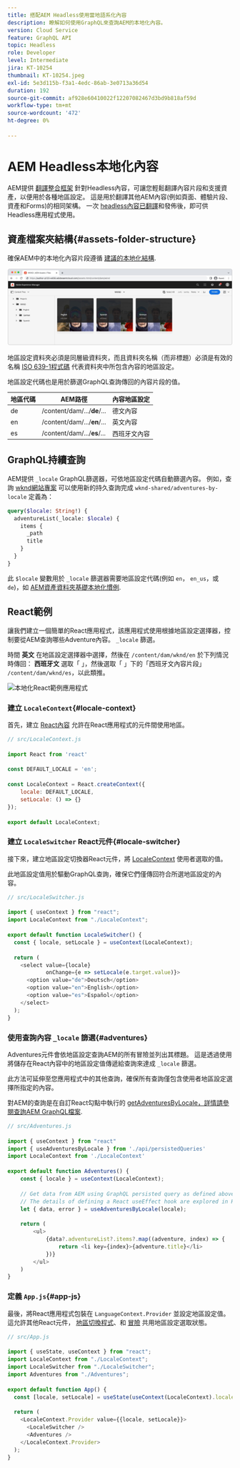 ```yaml
---
title: 搭配AEM Headless使用當地語系化內容
description: 瞭解如何使用GraphQL來查詢AEM的本地化內容。
version: Cloud Service
feature: GraphQL API
topic: Headless
role: Developer
level: Intermediate
jira: KT-10254
thumbnail: KT-10254.jpeg
exl-id: 5e3d115b-f3a1-4edc-86ab-3e0713a36d54
duration: 192
source-git-commit: af928e60410022f12207082467d3bd9b818af59d
workflow-type: tm+mt
source-wordcount: '472'
ht-degree: 0%

---
```


# AEM Headless本地化內容

AEM提供 [翻譯整合框架](https://experienceleague.adobe.com/docs/experience-manager-cloud-service/content/sites/administering/reusing-content/translation/integration-framework.html) 針對Headless內容，可讓您輕鬆翻譯內容片段和支援資產，以便用於各種地區設定。 這是用於翻譯其他AEM內容(例如頁面、體驗片段、資產和Forms)的相同架構。 一次 [headless內容已翻譯](https://experienceleague.adobe.com/docs/experience-manager-cloud-service/content/headless/journeys/translation/overview.html)和發佈後，即可供Headless應用程式使用。

## 資產檔案夾結構{#assets-folder-structure}

確保AEM中的本地化內容片段遵循 [建議的本地化結構](https://experienceleague.adobe.com/docs/experience-manager-cloud-service/content/headless/journeys/translation/getting-started.html#recommended-structure).

![本地化的AEM資產資料夾](./assets/localized-content/asset-folders.jpg)

地區設定資料夾必須是同層級資料夾，而且資料夾名稱（而非標題）必須是有效的名稱 [ISO 639-1程式碼](https://en.wikipedia.org/wiki/List_of_ISO_639-1_codes) 代表資料夾中所包含內容的地區設定。

地區設定代碼也是用於篩選GraphQL查詢傳回的內容片段的值。

| 地區代碼 | AEM路徑 | 內容地區設定 |
|--------------------------------|----------|----------|
| de | /content/dam/.../**de**/... | 德文內容 |
| en | /content/dam/.../**en**/... | 英文內容 |
| es | /content/dam/.../**es**/... | 西班牙文內容 |

## GraphQL持續查詢

AEM提供 `_locale` GraphQL篩選器，可依地區設定代碼自動篩選內容。 例如，查詢 [wknd網站專案](https://github.com/adobe/aem-guides-wknd) 可以使用新的持久查詢完成 `wknd-shared/adventures-by-locale` 定義為：

```graphql
query($locale: String!) {
  adventureList(_locale: $locale) {
    items {      
      _path
      title
    }
  }
}
```

此 `$locale` 變數用於 `_locale` 篩選器需要地區設定代碼(例如 `en`， `en_us`，或 `de`)，如 [AEM資產資料夾基礎本地化慣例](#assets-folder-structure).

## React範例

讓我們建立一個簡單的React應用程式，該應用程式使用根據地區設定選擇器，控制要從AEM查詢哪些Adventure內容。 `_locale` 篩選。

時間 __英文__ 在地區設定選擇器中選擇，然後在 `/content/dam/wknd/en` 於下列情況時傳回： __西班牙文__ 選取「 」，然後選取「 」下的「西班牙文內容片段」 `/content/dam/wknd/es`，以此類推。

![本地化React範例應用程式](./assets/localized-content/react-example.png)

### 建立 `LocaleContext`{#locale-context}

首先，建立 [React內容](https://reactjs.org/docs/context.html) 允許在React應用程式的元件間使用地區。

```javascript
// src/LocaleContext.js

import React from 'react'

const DEFAULT_LOCALE = 'en';

const LocaleContext = React.createContext({
    locale: DEFAULT_LOCALE, 
    setLocale: () => {}
});

export default LocaleContext;
```

### 建立 `LocaleSwitcher` React元件{#locale-switcher}

接下來，建立地區設定切換器React元件，將 [LocaleContext](#locale-context) 使用者選取的值。

此地區設定值用於驅動GraphQL查詢，確保它們僅傳回符合所選地區設定的內容。

```javascript
// src/LocaleSwitcher.js

import { useContext } from "react";
import LocaleContext from "./LocaleContext";

export default function LocaleSwitcher() {
  const { locale, setLocale } = useContext(LocaleContext);

  return (
    <select value={locale}
            onChange={e => setLocale(e.target.value)}>
      <option value="de">Deutsch</option>
      <option value="en">English</option>
      <option value="es">Español</option>
    </select>
  );
}
```

### 使用查詢內容 `_locale` 篩選{#adventures}

Adventures元件會依地區設定查詢AEM的所有冒險並列出其標題。 這是透過使用將儲存在React內容中的地區設定值傳遞給查詢來達成 `_locale` 篩選。

此方法可延伸至您應用程式中的其他查詢，確保所有查詢僅包含使用者地區設定選擇所指定的內容。

對AEM的查詢是在自訂React勾點中執行的 [getAdventuresByLocale，詳情請參閱查詢AEM GraphQL檔案](./aem-headless-sdk.md).

```javascript
// src/Adventures.js

import { useContext } from "react"
import { useAdventuresByLocale } from './api/persistedQueries'
import LocaleContext from './LocaleContext'

export default function Adventures() {
    const { locale } = useContext(LocaleContext);

    // Get data from AEM using GraphQL persisted query as defined above 
    // The details of defining a React useEffect hook are explored in How to > AEM Headless SDK
    let { data, error } = useAdventuresByLocale(locale);

    return (
        <ul>
            {data?.adventureList?.items?.map((adventure, index) => { 
                return <li key={index}>{adventure.title}</li>
            })}
        </ul>
    )
}
```

### 定義 `App.js`{#app-js}

最後，將React應用程式包裝在 `LanguageContext.Provider` 並設定地區設定值。 這允許其他React元件， [地區切換程式](#locale-switcher)、和 [冒險](#adventures) 共用地區設定選取狀態。

```javascript
// src/App.js

import { useState, useContext } from "react";
import LocaleContext from "./LocaleContext";
import LocaleSwitcher from "./LocaleSwitcher";
import Adventures from "./Adventures";

export default function App() {
  const [locale, setLocale] = useState(useContext(LocaleContext).locale);

  return (
    <LocaleContext.Provider value={{locale, setLocale}}>
      <LocaleSwitcher />
      <Adventures />
    </LocaleContext.Provider>
  );
}
```
